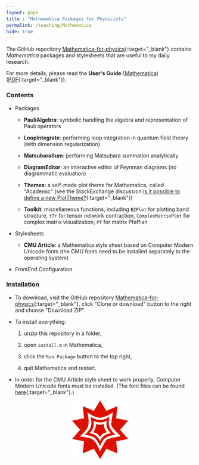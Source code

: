 ```yaml
---
layout: page 
title : "Mathematica Packages for Physicists"
permalink: /teaching/Mathematica
hide: true
---
```


The GitHub repocitory [Mathematica-for-physics](https://github.com/EverettYou/Mathematica-for-physics){:target="_blank"} contains *Mathematica* packages and stylesheets that are useful to my daily research.

For more details, please read the **User's Guide** ([Mathematica]({{site.baseurl}}/teaching/Mathematica/Guide.nb)) ([PDF]({{site.baseurl}}/teaching/Mathematica/Guide.pdf){:target="_blank"}).

### Contents

- Packages

  - **PauliAlgebra**: symbolic handling the algebra and representation of Pauli operators
  
  - **LoopIntegrate**: performing loop integration in quantum field theory (with dimension regularization)
  
  - **MatsubaraSum**: performing Matsubara summation analytically
  
  - **DiagramEditor**: an interactive editor of Feynman diagrams (no diagrammatic evaluation)
  
  - **Themes**: a self-made plot theme for Mathematica, called "Academic" (see the StackExchange discussion [Is it possible to define a new PlotTheme?](https://mathematica.stackexchange.com/questions/54545/is-it-possible-to-define-a-new-plottheme){:target="_blank"})
  
  - **Toolkit**: miscellaneous functions, including `BZPlot` for plotting band structure, `tTr` for tensor network contraction, `ComplexMatrixPlot` for complex matrix visualization, `Pf` for matrix Pfaffian
  
- Stylesheets

  - **CMU Article**: a Mathematica style sheet based on Computer Modern Unicode fonts (the CMU fonts need to be installed separately to the operating system)
  
- FrontEnd Configuration

### Installation 

- To download, visit the GitHub repository [Mathematica-for-physics](https://github.com/EverettYou/Mathematica-for-physics){:target="_blank"}, click "Clone or download" button to the right and choose "Download ZIP".

- To install everything:

  1. unzip this repository in a folder,

  2. open `install.m` in Mathematica,

  3. click the `Run Package` button to the top right,

  4. quit Mathematica and restart.

- In order for the CMU Article style sheet to work properly, Computer Modern Unicode fonts must be installed. (The font files can be found [here](https://github.com/EverettYou/Mathematica-for-physics/tree/master/CMUfonts){:target="_blank"}.)


<div style="text-align: center;">
  <img src="/assets/img/logos/Mathematica.png" alt="Mathematica" width="30%">
</div>
